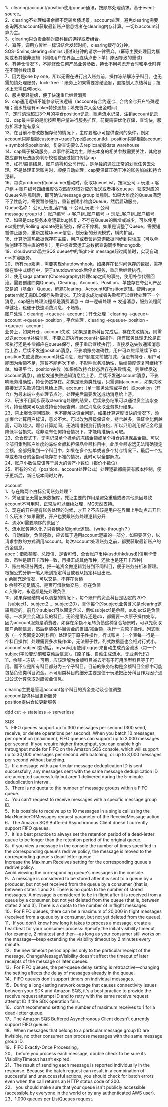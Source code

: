 1、clearing/account/position使用queue通讯，按顺序处理请求。基于event-source。  
2、clearing不处理如果余额不足转负债场景，account处理。避免clearing需要查询两次account获取最新账户信息或者在clearing内存计算。一切以account计算为主。  
3、clearing只负责金额对应科目的选择或者组合。  
4、幂等，调用方传唯一标识结合发起时间，clearing缓存8分钟。SQS=5mins,clearing=8mins 超过8分钟的请求一律丢弃。(幂等主要处理因为框架或者其他非逻辑（例如用户在界面上连续点击下单）原因导致的重试)  
6、有持仓情况下，不能修改任何产品业务参数，持仓不用考虑开仓时和平仓时存在不同参数场景  
7、因为是one by one，所以无需在进行出入账务前，操作冻结解冻子科目。也无需加锁处理账务。lock-free ：账务上如果需要冻结金额，直接划入冻结科目；技术上无需任何lock。  
8、服务要轻量级，便于快速重启继续消费  
9、cap通用逻辑不能参杂玩法逻辑（account有合约逐仓、合约全仓开户特殊逻辑；流水处理有maker特殊逻辑；填充首次入金/出金时间）  
11、定时清理超过3个月的平仓position记录、账务流水记录、注销account记录  
12、cap最主要的是能按照用户量进行服务扩容，前提需要优化存储，查询快，服务扩容才能有意义  
13、在目前不修改数据存储的情况下，主库要缩小可提供查询的条件，例如account只能根据customer+tradeType或accountId，position只能根据account + symbol或positionId，复杂查询要么去replica或者data warehouse  
14、cap属于被动服务，以事件驱动为主，除去本身的相关参数需要关注，其他参数应都有玩法服务判断校验或通过接口传给cap  
15、杠杆/股票结息、账户清零和公司行动，是单独的通过正常的划账任务去处理。不是处理正常账务时，顺便自动处理。cap要保证正确干净的账务加减和持仓逻辑。   
16、每次producer和consumer启动时，获取QueueList，按照公司 + 玩法 + 客户组 + 账户编号四级维度依次匹配获取对应的发送或者接收queue。获取对应的Queue名称规则后，即可确认message group id规则。如果大维度的Queue满足不了性能时，需要暂停服务，重新创建小维度Queue，然后启动服务。         
    Queue名称：         公司_玩法_客户组 -> 公司_玩法      -> 公司   
    message group id：  账户编号       -> 客户组_账户编号 -> 玩法_客户组_账户编号  
17、如果是cap服务本身逻辑bug修复，不存在Queue的新增或减少，可以使用ecs提供的Rolling update更新服务，保证不停机。如果是调整了Queue，需要短暂停止服务，重新加载Queue信息，划分新的分流模式，横向扩展。       
18、计算所需热数据保存在主库，用户或者营运查询数据同步到只读库（可以单独创建不同主库的索引），用户或者营运汇总数据查询同步到mongodb。  
19、cloudwatch监控SQS queue中的flight-in message超过阈值时，实现自动ecs扩容服务。   
20、所有cap服务，需要实现shutdownhook。如果存在长时间保存的数据，需存储在集中式缓存中，便于shutdownhook后停止服务，重启后继续执行。   
21、使用saga pattern(Choreography)处理cap之间的事务，使用补偿代替回滚。需要创建四类Queue，Clearing、Account、Position、单独存在夸公司产品交易的（基金） Queue，解耦Clearing、Account和Position逻辑。使用saga pattern就无需DLQ保存失败请求。无论请求成功或者失败都可以继续处理下一个消息。cap服务处理流程都是消费消息 -> 单一逻辑处理 -> 发送消息，服务流程简单健壮，也便于快速消费消息，不堵塞。          
    账户处理：clearing ->queue<- account；开仓处理：clearing ->queue<- account ->queue<- position；平仓处理：clearing ->queue<- position ->queue<- account     
    业务上，如果开仓，account失败（如果是更新科目完成后，存在失败情况，则需发送account补偿消息，不要立即执行account补偿操作，所有账务处理无论是正常执行还是补偿都应在queue保存，便于重启继续执行），直接发送失败通知消息给上游，后续不发送position消息，不影响账务准确性，用户可以继续继续下单；position失败发送account补偿消息，账户额度先前被扣减，但没有持仓，用户可能因为余额不足，短暂不能再次下单，不影响账务准确性，后续额度恢复可继续下单。如果平仓，position失败（如果修改持仓状态后存在失败情况，则继续发送account消息），直接发送失败通知消息给上游，后续不发送account消息，不影响账务准确性，持仓仍然存在。如果是账务类处理，只需调用account，如果失败直接发送失败通知消息给上游。account（单一账务处理或平仓）或position（开仓）为最末端业务处理节点时，处理完后需要发送成功消息给上游。    
22、玩法不用同步获取clearing处理的结果，后续账务结果可以通过资金流水查询，持仓结果可以通过持仓列表查询，通过消息获取业务执行结果。  
23、禁止爆仓期间取款，也不能解决资金问题，如果计算速度很快的情况下，添加爆仓计算用户标识，意义不大。可以改为层级保证金，持仓越多，保证金比例越高，可取越少。爆仓计算期间，无法精准预测行情价格，所以只用利用保证金尽量降低平台损失。除非没有任何持仓情况下，才能精准确认可取。       
23、全仓模式下，无需记录单个挂单的冻结金额或单个持仓的担保品金额。可以全部归集到账户维度的冻结金额和担保品金额科目中。此类金额永远无法精确锁定金额，全部归集到一个科目中，如果在多个挂单或者多个持仓情况下，最后一个挂单或者持仓的金额可能存在不准的情况，此时可以全部解冻。   
24、账户小数位应该等于最大的资产小数位（报价小数位）   
25、所有的公式（position、account处理公式）处理逻辑都需要有版本控制，便于更新后，新旧版本同时允许。   
    

account  
1、存在跨两个白标公司账务处理？  
2、凭证登记无需记录数据库，凭证主要的作用是避免重启或者其他原因导致account不可用时，正常后可以继续处理，MQ天然支持。  
3、现在的开户是有账务处理的时候，才开？不应该是用户在界面上手动点击开启什么玩法？如果需要，开户也要跟账务处理逻辑分开  
4、流水id需要顺序的原因？  
5、流水账务持久化？只看到添加ignite逻辑。（write-through？）  
6、自动借款，负债还款，应该属于通用account逻辑的一部分，如果要区分，以请求参数的方式调用account。每次account处理账务之前，都要获取最新账户的资金信息。    
   abcc：借款额度、总授信、是否可借、全仓账户币种(usdt/hkd/usd)[信用卡借款，币种是跟开卡币种一致，再换汇成其他币种，还款也是还开卡币种]  
7、账务处理分两类，把一笔资金做逻辑划分到不同科目，便于账务分析和管理。根据公式分解一笔入账到指定科目或者从指定科目出账。   
   a 余额充足情况，可以交易，不存在负债   
   b 余额不充足情况，是否可借款做交易，存在负债   
   c 入账时，永远都是先处理负债    
10、如果存储结构可以调整的情况下，每个账户的资金科目是固定的20个（subject1、subject2 ... subject20），具体每个的subject业务含义是clearing逻辑规定的。前几个subject可以固定含义，例如subject1是余额，subject2是负债等。一次资金变动涉及的科目，无论是缓存还是db，都需要一次原子操作完毕。因为account服务是消费者，如存在余额不足转负债这种复合场景时，可以先获取账户余额信息，然后组装各科目资金的累加/减金额，执行一次原子操作。列式账务（一个表固定20列科目）处理便于原子性操作，行式账务（一个表每一行是一个科目操作）处理需要多次操作db，无法原子性。列式数据量也会相对行式小。account subject变动后，mysql可用使用trigger来自动生成资金流水（每一个subject字段变动前和变动后信息）。【原子性、自动生成流水、无业务代码】    
11、余额 - 冻结 = 可用，应该理解为余额科目减去所有不可用类型科目等于可用。而不应是所有科目都分为三个子科目。目前的账务结构是余额科目金额中可能包括负债类科目资金。不可用类科目的细分主要是便于玩法把细分科目作为因子通过公式计算获取对应资金信息。       
    
   
clearing主要是管理account各个科目的资金变动及仓位调整  
account提供科目更新服务  
position提供仓位更新服务  


  
ddd cut -> stateless -> serverless


SQS    
1、FIFO queues support up to 300 messages per second (300 send, receive, or delete operations per second). When you batch 10 messages per operation (maximum), FIFO queues can support up to 3,000 messages per second. If you require higher throughput, you can enable high throughput mode for FIFO on the Amazon SQS console, which will support up to 30,000 messages per second with batching, or up to 3,000 messages per second without batching.  
2、If a message with a particular message deduplication ID is sent successfully, any messages sent with the same message deduplication ID are accepted successfully but aren't delivered during the 5-minute deduplication interval.  
3、There is no quota to the number of message groups within a FIFO queue.  
4、You can't request to receive messages with a specific message group ID.  
5、It is possible to receive up to 10 messages in a single call using the MaxNumberOfMessages request parameter of the ReceiveMessage action.   
6、The Amazon SQS Buffered Asynchronous Client doesn't currently support FIFO queues.    
7、it is a best practice to always set the retention period of a dead-letter queue to be longer than the retention period of the original queue.    
8、if you view a message in the console the number of times specified in the corresponding queue's redrive policy, the message is moved to the corresponding queue's dead-letter queue.   
    Increase the Maximum Receives setting for the corresponding queue's redrive policy.  
    Avoid viewing the corresponding queue's messages in the console.   
9、A message is considered to be stored after it is sent to a queue by a producer, but not yet received from the queue by a consumer (that is, between states 1 and 2). There is no quota to the number of stored messages. A message is considered to be in flight after it is received from a queue by a consumer, but not yet deleted from the queue (that is, between states 2 and 3). There is a quota to the number of in flight messages.   
10、For FIFO queues, there can be a maximum of 20,000 in flight messages (received from a queue by a consumer, but not yet deleted from the queue).   
11、If you don't know how long it takes to process a message, create a heartbeat for your consumer process: Specify the initial visibility timeout (for example, 2 minutes) and then—as long as your consumer still works on the message—keep extending the visibility timeout by 2 minutes every minute.    
12、the new timeout period applies only to the particular receipt of the message. ChangeMessageVisibility doesn't affect the timeout of later receipts of the message or later queues.    
13、For FIFO queues, the per-queue delay setting is retroactive—changing the setting affects the delay of messages already in the queue.    
14、FIFO queues don't support timers on individual messages.   
15、During a long-lasting network outage that causes connectivity issues between your SDK and Amazon SQS, it's a best practice to provide the receive request attempt ID and to retry with the same receive request attempt ID if the SDK operation fails.   
16、don't recommend setting the number of maximum receives to 1 for a dead-letter queue.  
17、The Amazon SQS Buffered Asynchronous Client doesn't currently support FIFO queues.   
18、When messages that belong to a particular message group ID are invisible, no other consumer can process messages with the same message group ID.  
19、FIFO Exactly-Once Processing。  
20、 before you process each message, double check to be sure its VisibilityTimeout hasn’t expired.    
21、The result of sending each message is reported individually in the response. Because the batch request can result in a combination of successful and unsuccessful actions, you should check for batch errors even when the call returns an HTTP status code of 200.   
22、 you should make sure that your queue isn't publicly accessible (accessible by everyone in the world or by any authenticated AWS user).   
23、1,000 queues per ListQueues request.   

